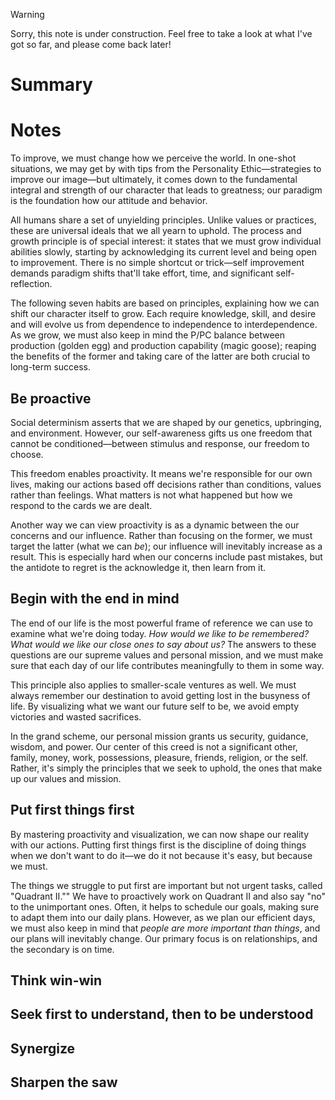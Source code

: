 > [!warning]
> Sorry, this note is under construction. Feel free to take a look at what I've got so far, and please come back later!

# Summary

# Notes
To improve, we must change how we perceive the world. In one-shot situations, we may get by with tips from the Personality Ethic—strategies to improve our image—but ultimately, it comes down to the fundamental integral and strength of our character that leads to greatness; our paradigm is the foundation how our attitude and behavior.

All humans share a set of unyielding principles. Unlike values or practices, these are universal ideals that we all yearn to uphold. The process and growth principle is of special interest: it states that we must grow individual abilities slowly, starting by acknowledging its current level and being open to improvement. There is no simple shortcut or trick—self improvement demands paradigm shifts that'll take effort, time, and significant self-reflection.

The following seven habits are based on principles, explaining how we can shift our character itself to grow. Each require knowledge, skill, and desire and will evolve us from dependence to independence to interdependence. As we grow, we must also keep in mind the P/PC balance between production (golden egg) and production capability (magic goose); reaping the benefits of the former and taking care of the latter are both crucial to long-term success.

## Be proactive
Social determinism asserts that we are shaped by our genetics, upbringing, and environment. However, our self-awareness gifts us one freedom that cannot be conditioned—between stimulus and response, our freedom to choose.

This freedom enables proactivity. It means we're responsible for our own lives, making our actions based off decisions rather than conditions, values rather than feelings. What matters is not what happened but how we respond to the cards we are dealt.

Another way we can view proactivity is as a dynamic between the our concerns and our influence. Rather than focusing on the former, we must target the latter (what we can *be*); our influence will inevitably increase as a result. This is especially hard when our concerns include past mistakes, but the antidote to regret is the acknowledge it, then learn from it.

## Begin with the end in mind
The end of our life is the most powerful frame of reference we can use to examine what we're doing today. *How would we like to be remembered? What would we like our close ones to say about us?* The answers to these questions are our supreme values and personal mission, and we must make sure that each day of our life contributes meaningfully to them in some way.

This principle also applies to smaller-scale ventures as well. We must always remember our destination to avoid getting lost in the busyness of life. By visualizing what we want our future self to be, we avoid empty victories and wasted sacrifices.

In the grand scheme, our personal mission grants us security, guidance, wisdom, and power. Our center of this creed is not a significant other, family, money, work, possessions, pleasure, friends, religion, or the self. Rather, it's simply the principles that we seek to uphold, the ones that make up our values and mission.

## Put first things first
By mastering proactivity and visualization, we can now shape our reality with our actions. Putting first things first is the discipline of doing things when we don't want to do it—we do it not because it's easy, but because we must.

The things we struggle to put first are important but not urgent tasks, called "Quadrant II."" We have to proactively work on Quadrant II and also say "no" to the unimportant ones. Often, it helps to schedule our goals, making sure to adapt them into our daily plans. However, as we plan our efficient days, we must also keep in mind that *people are more important than things*, and our plans will inevitably change. Our primary focus is on relationships, and the secondary is on time.

## Think win-win

## Seek first to understand, then to be understood

## Synergize

## Sharpen the saw
